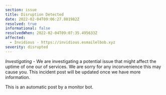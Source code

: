 ```yaml
---
section: issue
title: Disruption Detected
date: 2022-02-04T09:06:27.801982Z
resolved: true
informational: false
resolvedWhen: 2022-02-04T09:07:35.495633Z
affected:
  - Invidious - https://invidious.esmailelbob.xyz
severity: disrupted
---
```

*Investigating* - We are investigating a potential issue that might affect the uptime of one our of services. We are sorry for any inconvenience this may cause you. This incident post will be updated once we have more information.

This is an automatic post by a monitor bot.
        